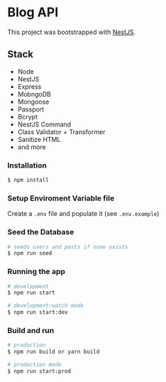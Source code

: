 # Blog API

This project was bootstrapped with [NestJS]("http://nestjs.com/).

## Stack

- Node
- NestJS
- Express
- MobngoDB
- Mongoose
- Passport
- Bcrypt
- NestJS Command
- Class Validator + Transformer
- Sanitize HTML
- and more

### Installation

```bash
$ npm install
```

### Setup Enviroment Variable file

Create a `.env` file and populate it (see `.env.example`)

### Seed the Database

```bash
# seeds users and posts if none exists
$ npm run seed
```

### Running the app

```bash
# development
$ npm run start

# development:watch mode
$ npm run start:dev

```

### Build and run

```bash
# production
$ npm run build or yarn build

# production mode
$ npm run start:prod
```
